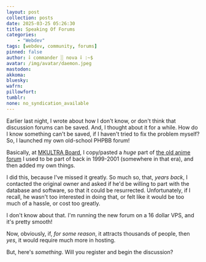 ```yaml
---
layout: post
collection: posts
date: 2025-03-25 05:26:30
title: Speaking Of Forums
categories:
    - "Webdev"
tags: [webdev, community, forums]
pinned: false
author: ⸸ commander ░ nova ⸸ :~$
avatar: /img/avatar/daemon.jpeg
mastodon: 
akkoma: 
bluesky: 
wafrn: 
pillowfort: 
tumblr: 
none: no_syndication_available 
---
```

Earlier last night, I wrote about how I don't know, or don't think that discussion forums can be saved. And, I thought about it for a while. How do I know something can't be saved, if I haven't tried to fix the problem myself? So, I launched my own old-school PHPBB forum!

Basically, at <a href="https://forum.mkultra.monster" target="_blank">MKULTRA Board</a>, I copy/pasted a *huge* part of <a href="https://web.archive.org/web/20010401015509/http://animeboards.com:80/" target="_blank">the old anime forum</a> I used to be part of back in 1999-2001 (somewhere in that era), and then added my own things.

I did this, because I've missed it greatly. So much so, that, *years back*, I contacted the original owner and asked if he'd be willing to part with the database and software, so that it could be resurrected. Unfortunately, if I recall, he wasn't too interested in doing that, or felt like it would be too much of a hassle, or cost too greatly.

I don't know about that. I'm running the new forum on a 16 dollar VPS, and it's pretty smooth!

Now, obviously, if, *for some reason*, it attracts thousands of people, then *yes*, it would require much more in hosting.

But, here's *something*. Will you register and begin the discussion?

